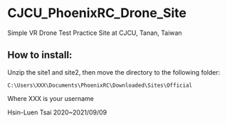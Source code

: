 # CJCU_PhoenixRC_Drone_Site
Simple VR Drone Test Practice Site at CJCU, Tanan, Taiwan

## How to install: 

Unzip the site1 and site2, then move the directory to the following folder:
~~~
C:\Users\XXX\Documents\PhoenixRC\Downloaded\Sites\Official
~~~

Where XXX is your username

Hsin-Luen Tsai
2020~2021/09/09

